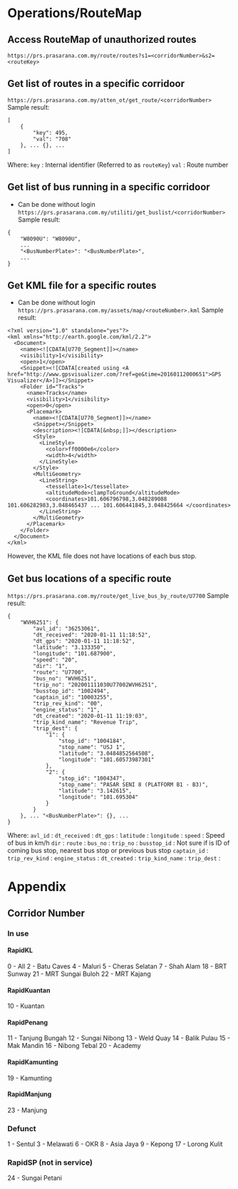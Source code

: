# Operations/RouteMap
## Access RouteMap of unauthorized routes
`https://prs.prasarana.com.my/route/routes?s1=<corridorNumber>&s2=<routeKey>`

## Get list of routes in a specific corridoor
`https://prs.prasarana.com.my/atten_ot/get_route/<corridorNumber>`
Sample result:
```
[
    {
        "key": 495,
        "val": "708"
    }, ... {}, ...
]
```
Where:
`key` : Internal identifier (Referred to as `routeKey`)
`val` : Route number

## Get list of bus running in a specific corridoor
* Can be done without login
`https://prs.prasarana.com.my/utiliti/get_buslist/<corridorNumber>`
Sample result:
```
{
    "W8090U": "W8090U",
    ... 
    "<BusNumberPlate>": "<BusNumberPlate>", 
    ...
}
```

## Get KML file for a specific routes 
* Can be done without login
`https://prs.prasarana.com.my/assets/map/<routeNumber>.kml`
Sample result:
```
<?xml version="1.0" standalone="yes"?>
<kml xmlns="http://earth.google.com/kml/2.2">
  <Document>
    <name><![CDATA[U770_Segment]]></name>
    <visibility>1</visibility>
    <open>1</open>
    <Snippet><![CDATA[created using <A href="http://www.gpsvisualizer.com/?ref=ge&time=20160112000651">GPS Visualizer</A>]]></Snippet>
    <Folder id="Tracks">
      <name>Tracks</name>
      <visibility>1</visibility>
      <open>0</open>
      <Placemark>
        <name><![CDATA[U770_Segment]]></name>
        <Snippet></Snippet>
        <description><![CDATA[&nbsp;]]></description>
        <Style>
          <LineStyle>
            <color>ff0000e6</color>
            <width>4</width>
          </LineStyle>
        </Style>
        <MultiGeometry>
          <LineString>
            <tessellate>1</tessellate>
            <altitudeMode>clampToGround</altitudeMode>
            <coordinates>101.606796798,3.048289088 101.606282983,3.048465437 ... 101.606441845,3.048425664 </coordinates>
          </LineString>
        </MultiGeometry>
      </Placemark>
    </Folder>
  </Document>
</kml>
```
However, the KML file does not have locations of each bus stop.

## Get bus locations of a specific route
`https://prs.prasarana.com.my/route/get_live_bus_by_route/U7700`
Sample result:
```
{
    "WVH6251": {
        "avl_id": "36253061",
        "dt_received": "2020-01-11 11:18:52",
        "dt_gps": "2020-01-11 11:18:52",
        "latitude": "3.133350",
        "longitude": "101.687900",
        "speed": "20",
        "dir": "1",
        "route": "U7700",
        "bus_no": "WVH6251",
        "trip_no": "202001111030U77002WVH6251",
        "busstop_id": "1002494",
        "captain_id": "10003255",
        "trip_rev_kind": "00",
        "engine_status": "1",
        "dt_created": "2020-01-11 11:19:03",
        "trip_kind_name": "Revenue Trip",
        "trip_dest": {
            "1": {
                "stop_id": "1004184",
                "stop_name": "USJ 1",
                "latitude": "3.0484852564508",
                "longitude": "101.60573987301"
            },
            "2": {
                "stop_id": "1004347",
                "stop_name": "PASAR SENI 8 (PLATFORM B1 - B3)",
                "latitude": "3.142615",
                "longitude": "101.695304"
            }
        }
    }, ... "<BusNumberPlate>": {}, ...
}
```
Where:
`avl_id`            : 
`dt_received`       : 
`dt_gps`            : 
`latitude`          : 
`longitude`         : 
`speed`             : Speed of bus in km/h
`dir`               : 
`route`             : 
`bus_no`            : 
`trip_no`           : 
`busstop_id`        : Not sure if is ID of coming bus stop, nearest bus stop or previous bus stop
`captain_id`        : 
`trip_rev_kind`     : 
`engine_status`     : 
`dt_created`        : 
`trip_kind_name`    : 
`trip_dest`         : 

# Appendix
## Corridor Number
### In use
#### RapidKL
0 - All
2 - Batu Caves
4 - Maluri
5 - Cheras Selatan
7 - Shah Alam
18 - BRT Sunway
21 - MRT Sungai Buloh
22 - MRT Kajang

#### RapidKuantan
10 - Kuantan

#### RapidPenang
11 - Tanjung Bungah
12 - Sungai Nibong
13 - Weld Quay
14 - Balik Pulau
15 - Mak Mandin
16 - Nibong Tebal
20 - Academy

#### RapidKamunting
19 - Kamunting

#### RapidManjung
23 - Manjung

### Defunct
1 - Sentul
3 - Melawati
6 - OKR
8 - Asia Jaya 
9 - Kepong
17 - Lorong Kulit

### RapidSP (not in service)
24 - Sungai Petani

